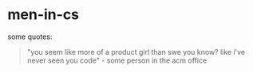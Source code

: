 # men-in-cs
some quotes:

> "you seem like more of a product girl than swe you know? like i've never seen you code" - some person in the acm office

